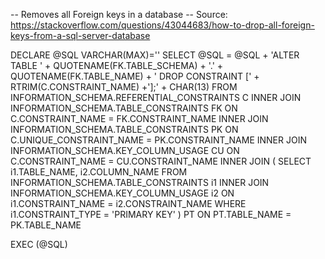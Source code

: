 -- Removes all Foreign keys in a database
-- Source: https://stackoverflow.com/questions/43044683/how-to-drop-all-foreign-keys-from-a-sql-server-database

DECLARE @SQL VARCHAR(MAX)=''
SELECT @SQL = @SQL + 'ALTER TABLE ' + QUOTENAME(FK.TABLE_SCHEMA) + '.' + QUOTENAME(FK.TABLE_NAME) + ' DROP CONSTRAINT [' + RTRIM(C.CONSTRAINT_NAME) +'];' + CHAR(13)
  FROM INFORMATION_SCHEMA.REFERENTIAL_CONSTRAINTS C
 INNER JOIN INFORMATION_SCHEMA.TABLE_CONSTRAINTS FK
    ON C.CONSTRAINT_NAME = FK.CONSTRAINT_NAME
 INNER JOIN INFORMATION_SCHEMA.TABLE_CONSTRAINTS PK
    ON C.UNIQUE_CONSTRAINT_NAME = PK.CONSTRAINT_NAME
 INNER JOIN INFORMATION_SCHEMA.KEY_COLUMN_USAGE CU
    ON C.CONSTRAINT_NAME = CU.CONSTRAINT_NAME
 INNER JOIN (
            SELECT i1.TABLE_NAME, i2.COLUMN_NAME
              FROM INFORMATION_SCHEMA.TABLE_CONSTRAINTS i1
             INNER JOIN INFORMATION_SCHEMA.KEY_COLUMN_USAGE i2
                ON i1.CONSTRAINT_NAME = i2.CONSTRAINT_NAME
            WHERE i1.CONSTRAINT_TYPE = 'PRIMARY KEY'
           ) PT
    ON PT.TABLE_NAME = PK.TABLE_NAME

EXEC (@SQL)
